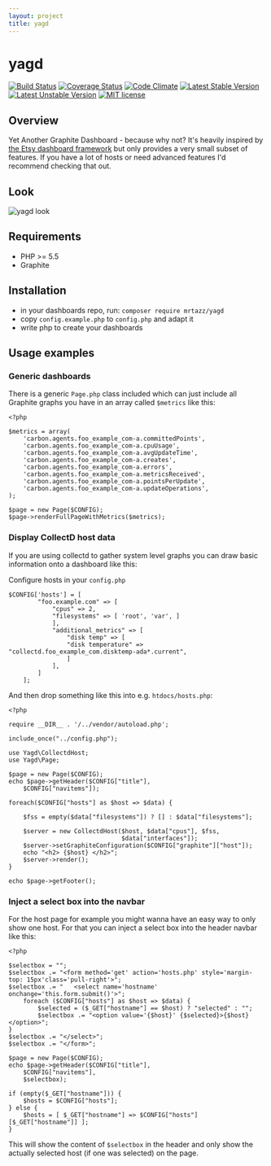 ```yaml
---
layout: project
title: yagd
---
```

# yagd

[![Build Status](https://travis-ci.org/mrtazz/yagd.svg?branch=master)](https://travis-ci.org/mrtazz/yagd)
[![Coverage Status](https://coveralls.io/repos/mrtazz/yagd/badge.svg?branch=master&service=github)](https://coveralls.io/github/mrtazz/yagd?branch=master)
[![Code Climate](https://codeclimate.com/github/mrtazz/yagd/badges/gpa.svg)](https://codeclimate.com/github/mrtazz/yagd)
[![Latest Stable Version](https://poser.pugx.org/mrtazz/yagd/v/stable)](https://packagist.org/packages/mrtazz/yagd)
[![Latest Unstable Version](https://poser.pugx.org/mrtazz/yagd/v/unstable)](https://packagist.org/packages/mrtazz/yagd) [![MIT license](https://img.shields.io/badge/license-MIT-blue.svg)](http://opensource.org/licenses/MIT)

## Overview
Yet Another Graphite Dashboard - because why not? It's heavily inspired by
[the Etsy dashboard framework](https://github.com/etsy/dashboard) but only
provides a very small subset of features. If you have a lot of hosts or need
advanced features I'd recommend checking that out.

## Look
![yagd look](http://s3itch.unwiredcouch.com/Dashboards-20151108-214111.jpg)

## Requirements
- PHP >= 5.5
- Graphite

## Installation
- in your dashboards repo, run: `composer require mrtazz/yagd`
- copy `config.example.php` to `config.php` and adapt it
- write php to create your dashboards

## Usage examples

### Generic dashboards
There is a generic `Page.php` class included which can just include all
Graphite graphs you have in an array called `$metrics` like this:

```
<?php

$metrics = array(
    'carbon.agents.foo_example_com-a.committedPoints',
    'carbon.agents.foo_example_com-a.cpuUsage',
    'carbon.agents.foo_example_com-a.avgUpdateTime',
    'carbon.agents.foo_example_com-a.creates',
    'carbon.agents.foo_example_com-a.errors',
    'carbon.agents.foo_example_com-a.metricsReceived',
    'carbon.agents.foo_example_com-a.pointsPerUpdate',
    'carbon.agents.foo_example_com-a.updateOperations',
);

$page = new Page($CONFIG);
$page->renderFullPageWithMetrics($metrics);
```

### Display CollectD host data
If you are using collectd to gather system level graphs you can draw basic
information onto a dashboard like this:

Configure hosts in your `config.php`

```
$CONFIG['hosts'] = [
        "foo.example.com" => [
            "cpus" => 2,
            "filesystems" => [ 'root', 'var', ]
            ],
            "additional_metrics" => [
                "disk temp" => [
                "disk temperature" => "collectd.foo_example_com.disktemp-ada*.current",
                ]
            ],
        ]
    ];
```

And then drop something like this into e.g. `htdocs/hosts.php`:


```
<?php

require __DIR__ . '/../vendor/autoload.php';

include_once("../config.php");

use Yagd\CollectdHost;
use Yagd\Page;

$page = new Page($CONFIG);
echo $page->getHeader($CONFIG["title"],
    $CONFIG["navitems"]);

foreach($CONFIG["hosts"] as $host => $data) {

    $fss = empty($data["filesystems"]) ? [] : $data["filesystems"];

    $server = new CollectdHost($host, $data["cpus"], $fss,
                               $data["interfaces"]);
    $server->setGraphiteConfiguration($CONFIG["graphite"]["host"]);
    echo "<h2> {$host} </h2>";
    $server->render();
}

echo $page->getFooter();

```

### Inject a select box into the navbar
For the host page for example you might wanna have an easy way to only show
one host. For that you can inject a select box into the header navbar like
this:

```
<?php

$selectbox = "";
$selectbox .= "<form method='get' action='hosts.php' style='margin-top: 15px'class='pull-right'>";
$selectbox .= "   <select name='hostname' onchange='this.form.submit()'>";
    foreach ($CONFIG["hosts"] as $host => $data) {
        $selected = ($_GET["hostname"] == $host) ? "selected" : "";
        $selectbox .= "<option value='{$host}' {$selected}>{$host}</option>";
}
$selectbox .= "</select>";
$selectbox .= "</form>";

$page = new Page($CONFIG);
echo $page->getHeader($CONFIG["title"],
    $CONFIG["navitems"],
    $selectbox);

if (empty($_GET["hostname"])) {
    $hosts = $CONFIG["hosts"];
} else {
    $hosts = [ $_GET["hostname"] => $CONFIG["hosts"][$_GET["hostname"]] ];
}
```

This will show the content of `$selectbox` in the header and only show the
actually selected host (if one was selected) on the page.
